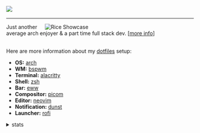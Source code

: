 <!-- [![dark mode](./img/zenn.svg#gh-dark-mode-only)](https://bit.ly/riyuzenn) -->
<!-- [![light mode](./img/zenn-light.svg)](https://bit.ly/riyuzenn#gh-light-mode-only) -->

<!--
<div align="center">
  <h3>─────※ ·❆· ※─────</h3>

</div>
-->  

<a href="https://riyuzenn.me"><img src="https://riyuzenn.me/api/greet?morning=Start%20your%20day%20with%20a%20great%20caffeine&afternoon=Make%20sure%20to%20take%20your%20lunch&evening=Take%20your%20dinner%20and%20go%20to%20bed" /></a>

<hr />

   <a href="https://github.com/riyuzenn/dotfiles"><img src="https://github.com/riyuzenn/dotfiles/raw/main/assets/showcase.png" alt="Rice Showcase" align="right" width="400px" /></a>
   Just another average arch enjoyer & a part time full stack dev. [<a href="https://riyuzenn.me">more info</a>]
   <br></br>
   
   Here are more information about my <a href="https://github.com/riyuzenn/dotfiles">dotfiles</a> setup:
   
   - **OS:** [arch](https://archlinux.org)
   - **WM:** [bspwm](https://github.com/baskerville/bspwm)
   - **Terminal:** [alacritty](https://github.com/alacritty/alacritty)
   - **Shell:** [zsh](https://www.zsh.org/)
   - **Bar:** [eww](https://github.com/elkowar/eww)
   - **Compositor:** [picom](https://github.com/ibhagwan/picom)
   - **Editor:** [neovim](https://github.com/neovim/neovim)
   - **Notification:** [dunst](https://github.com/dunst-project/dunst)
   - **Launcher:** [rofi](https://github.com/davatorium/rofi)

<details>
  <summary>stats</summary>
  <br />
  <!--
  <img src="https://github-readme-stats.vercel.app/api?username=riyuzenn&show_icons=true&count_private=true&icon_color=ac8aac&title_color=ac8aac&bg_color=0e0e0e&text_color=cacaca&hide_title=true" />
  -->
  <img src="./github-metrics.svg" />
</details>
